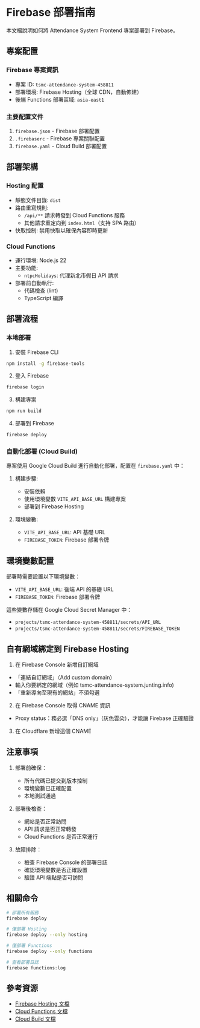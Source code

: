 # Firebase 部署指南

本文檔說明如何將 Attendance System Frontend 專案部署到 Firebase。

## 專案配置

### Firebase 專案資訊
- 專案 ID: `tsmc-attendance-system-458811`
- 部署環境: Firebase Hosting（全球 CDN，自動佈建）
- 後端 Functions 部署區域: `asia-east1`

### 主要配置文件
1. `firebase.json` - Firebase 部署配置
2. `.firebaserc` - Firebase 專案關聯配置
3. `firebase.yaml` - Cloud Build 部署配置

## 部署架構

### Hosting 配置
- 靜態文件目錄: `dist`
- 路由重寫規則:
  - `/api/**` 請求轉發到 Cloud Functions 服務
  - 其他請求重定向到 `index.html`（支持 SPA 路由）
- 快取控制: 禁用快取以確保內容即時更新

### Cloud Functions
- 運行環境: Node.js 22
- 主要功能:
  - `ntpcHolidays`: 代理新北市假日 API 請求
- 部署前自動執行:
  - 代碼檢查 (lint)
  - TypeScript 編譯

## 部署流程

### 本地部署
1. 安裝 Firebase CLI
```bash
npm install -g firebase-tools
```

2. 登入 Firebase
```bash
firebase login
```

3. 構建專案
```bash
npm run build
```

4. 部署到 Firebase
```bash
firebase deploy
```

### 自動化部署 (Cloud Build)
專案使用 Google Cloud Build 進行自動化部署，配置在 `firebase.yaml` 中：

1. 構建步驟:
   - 安裝依賴
   - 使用環境變數 `VITE_API_BASE_URL` 構建專案
   - 部署到 Firebase Hosting

2. 環境變數:
   - `VITE_API_BASE_URL`: API 基礎 URL
   - `FIREBASE_TOKEN`: Firebase 部署令牌

## 環境變數配置

部署時需要設置以下環境變數：
- `VITE_API_BASE_URL`: 後端 API 的基礎 URL
- `FIREBASE_TOKEN`: Firebase 部署令牌

這些變數存儲在 Google Cloud Secret Manager 中：
- `projects/tsmc-attendance-system-458811/secrets/API_URL`
- `projects/tsmc-attendance-system-458811/secrets/FIREBASE_TOKEN`

## 自有網域綁定到 Firebase Hosting 
1. 在 Firebase Console 新增自訂網域
+ 「連結自訂網域」（Add custom domain）
+ 輸入你要綁定的網域（例如 tsmc-attendance-system.junting.info)
+ 「重新導向至現有的網站」不須勾選

2. 在 Firebase Console 取得 CNAME 資訊
+ Proxy status：務必選「DNS only」（灰色雲朵），才能讓 Firebase 正確驗證
3. 在 Cloudflare 新增這個 CNAME

## 注意事項

1. 部署前確保：
   - 所有代碼已提交到版本控制
   - 環境變數已正確配置
   - 本地測試通過

2. 部署後檢查：
   - 網站是否正常訪問
   - API 請求是否正常轉發
   - Cloud Functions 是否正常運行

3. 故障排除：
   - 檢查 Firebase Console 的部署日誌
   - 確認環境變數是否正確設置
   - 驗證 API 端點是否可訪問

## 相關命令

```bash
# 部署所有服務
firebase deploy

# 僅部署 Hosting
firebase deploy --only hosting

# 僅部署 Functions
firebase deploy --only functions

# 查看部署日誌
firebase functions:log
```

## 參考資源

- [Firebase Hosting 文檔](https://firebase.google.com/docs/hosting)
- [Cloud Functions 文檔](https://firebase.google.com/docs/functions)
- [Cloud Build 文檔](https://cloud.google.com/build/docs)